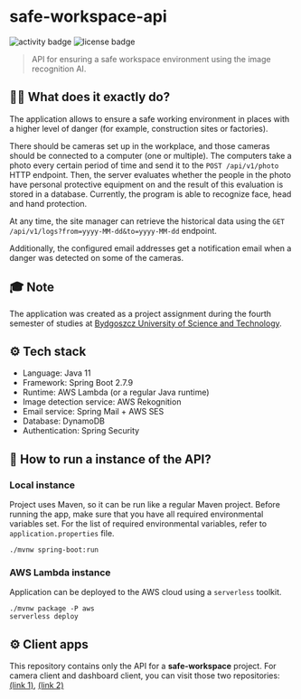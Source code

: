 # safe-workspace-api
![activity badge](https://img.shields.io/github/last-commit/danrog303/safe-workspace-api)
![license badge](https://shields.io/github/license/danrog303/safe-workspace-api)

> API for ensuring a safe workspace environment using the image recognition AI.

## 👨‍💼 What does it exactly do?
The application allows to ensure a safe working environment in places with a higher level of danger (for example, construction sites or factories).

There should be cameras set up in the workplace, and those cameras should be connected to a computer (one or multiple). 
The computers take a photo every certain period of time and send it to the `POST /api/v1/photo` HTTP endpoint. 
Then, the server evaluates whether the people in the photo have personal protective equipment on
and the result of this evaluation is stored in a database. Currently, the program is able to recognize face, head and hand protection.

At any time, the site manager can retrieve the historical data using the `GET /api/v1/logs?from=yyyy-MM-dd&to=yyyy-MM-dd` endpoint.

Additionally, the configured email addresses get a notification email when a danger was detected on some of the cameras.

## 🎓 Note
The application was created as a project assignment during the fourth semester of studies at [Bydgoszcz University of Science and Technology](https://pbs.edu.pl/).

## ⚙️ Tech stack
- Language: Java 11
- Framework: Spring Boot 2.7.9
- Runtime: AWS Lambda (or a regular Java runtime)
- Image detection service: AWS Rekognition
- Email service: Spring Mail + AWS SES
- Database: DynamoDB
- Authentication: Spring Security

## 🔨 How to run a instance of the API?
### Local instance 
Project uses Maven, so it can be run like a regular Maven project. Before running the app, make sure that you 
have all required environmental variables set. For the list of required environmental variables, refer to `application.properties` file.
```
./mvnw spring-boot:run
```

### AWS Lambda instance
Application can be deployed to the AWS cloud using a `serverless` toolkit.
```
./mvnw package -P aws
serverless deploy
```

## ⚙️ Client apps
This repository contains only the API for a **safe-workspace** project. 
For camera client and dashboard client, you can visit those two repositories: [(link 1)](https://github.com/Alexis2502/ClientCameraDetection), [(link 2)](https://github.com/Alexis2502/DashboardCameraDetectionEventLog)